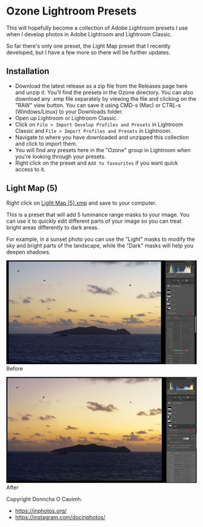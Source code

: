 # Ozone Lightroom Presets
This will hopefully become a collection of Adobe Lightroom presets I use when I develop photos in Adobe Lightroom and Lightroom Classic.

So far there's only one preset, the Light Map preset that I recently developed, but I have a few more so there will be further updates.

## Installation

* Download the latest release as a zip file from the Releases page here and unzip it. You'll find the presets in the Ozone directory. You can also download any .xmp file separately by viewing the file and clicking on the "RAW" view button. You can save it using CMD-s (Mac) or CTRL-s (Windows/Linux) to your Downloads folder.
* Open up Lightroom or Lightroom Classic.
* Click on `File > Import Develop Profiles and Presets` in Lightroom Classic and `File > Import Profiles and Presets` in Lightroom.
* Navigate to where you have downloaded and unzipped this collection and click to import them.
* You will find any presets here in the "Ozone" group in Lightroom when you're looking through your presets.
* Right click on the preset and `Add to favourites` if you want quick access to it.

## Light Map (5)

Right click on [Light Map (5).xmp](https://raw.githubusercontent.com/donnchawp/lightroom-presets/main/Ozone/Light%20Map%205.xmp) and save to your computer.

This is a preset that will add 5 luminance range masks to your image. You can use it to quickly edit different parts of your image so you can treat bright areas differently to dark areas.

For example, in a sunset photo you can use the "Light" masks to modify the sky and bright parts of the landscape, while the "Dark" masks will help you deepen shadows.

![Light Map Preset (Before)](/Ozone/lightroom-classic-lightmap-1.jpg "Light Map (Before)")
Before

![Light Map Preset (After)](/Ozone/lightroom-classic-lightmap-2.jpg "Light Map (After)")
After

Copyright Donncha O Caoimh.
* https://inphotos.org/
* https://instagram.com/docinphotos/

